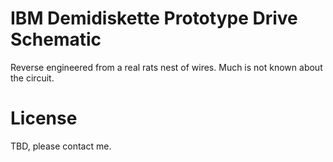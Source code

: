 # IBM Demidiskette Prototype Drive Schematic

Reverse engineered from a real rats nest of wires. Much is not known about the circuit.

# License

TBD, please contact me.

